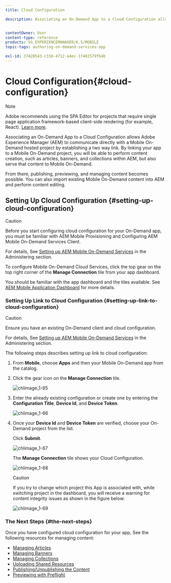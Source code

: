 ```yaml
---
title: Cloud Configuration

description: Associating an On-Demand App to a Cloud Configuration allows Adobe Experience Manager (AEM) to communicate directly with a Mobile On-Demand hosted project by establishing a two way link. Follow this page to learn more.


contentOwner: User
content-type: reference
products: SG_EXPERIENCEMANAGER/6.5/MOBILE
topic-tags: authoring-on-demand-services-app

exl-id: 37428543-c310-4712-a4ec-1f482579fb4b
---
```

# Cloud Configuration{#cloud-configuration}

>[!NOTE]
>
>Adobe recommends using the SPA Editor for projects that require single page application framework-based client-side rendering (for example, React). [Learn more](/help/sites-developing/spa-overview.md).

Associating an On-Demand App to a Cloud Configuration allows Adobe Experience Manager (AEM) to communicate directly with a Mobile On-Demand hosted project by establishing a two way link. By linking your app to a Mobile On-Demand project, you will be able to perform content creation, such as articles, banners, and collections within AEM, but also serve that content to Mobile On-Demand.

From there, publishing, previewing, and managing content becomes possible. You can also import existing Mobile On-Demand content into AEM and perform content editing.

## Setting Up Cloud Configuration {#setting-up-cloud-configuration}

>[!CAUTION]
>
>Before you start configuring cloud configuration for your On-Demand app, you must be familiar with AEM Mobile Provisioning and Configuring AEM Mobile On-Demand Services Client.
>
>For details, See [Setting up AEM Mobile On-Demand Services](/help/mobile/aem-mobile-setup.md) in the Administering section.

To configure Mobile On-Demand Cloud Services, click the top gear on the top right corner of the **Manage Connection** tile from your app dashboard.

You should be familiar with the app dashboard and the tiles available. See [AEM Mobile Application Dashboard](/help/mobile/mobile-apps-ondemand-application-dashboard.md) for more details.

### Setting Up Link to Cloud Configuration {#setting-up-link-to-cloud-configuration}

>[!CAUTION]
>
>Ensure you have an existing On-Demand client and cloud configuration.
>
>For details, See [Setting up AEM Mobile On-Demand Services](/help/mobile/aem-mobile-setup.md) in the Administering section.

The following steps describes setting up link to cloud configuration:

1. From **Mobile**, choose **Apps** and then your Mobile On-Demand app from the catalog.
1. Click the gear icon on the **Manage Connection** tile.

   ![chlimage_1-65](assets/chlimage_1-65.png)

1. Enter the already existing configuration or create one by entering the **Configuration Title**, **Device Id**, and **Device Token**.

   ![chlimage_1-66](assets/chlimage_1-66.png)

1. Once your **Device Id** and **Device Token** are verified, choose your On-Demand project from the list.

   Click **Submit**.

   ![chlimage_1-67](assets/chlimage_1-67.png)

   The **Manage Connection** tile shows your Cloud Configuration.

   ![chlimage_1-68](assets/chlimage_1-68.png)

   >[!CAUTION]
   >
   >If you try to change which project this App is associated with, while switching project in the dashboard, you will receive a warning for content integrity issues as shown in the figure below:

   ![chlimage_1-69](assets/chlimage_1-69.png)

### The Next Steps {#the-next-steps}

Once you have configured cloud configuration for your app, See the following resources for managing content:

* [Managing Articles](/help/mobile/mobile-on-demand-managing-articles.md)
* [Managing Banners](/help/mobile/mobile-on-demand-managing-banners.md)
* [Managing Collections](/help/mobile/mobile-on-demand-managing-collections.md)
* [Uploading Shared Resources](/help/mobile/mobile-on-demand-shared-resources.md)
* [Publishing/Unpublishing the Content](/help/mobile/mobile-on-demand-publishing-unpublishing.md)
* [Previewing with Preflight](/help/mobile/aem-mobile-manage-ondemand-services.md)
